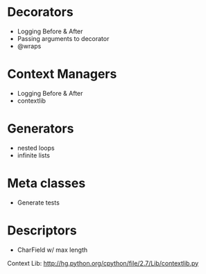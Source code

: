 # Decorators

* Logging Before & After
* Passing arguments to decorator
* @wraps


# Context Managers

* Logging Before & After
* contextlib


# Generators

* nested loops
* infinite lists


# Meta classes

* Generate tests


# Descriptors

* CharField w/ max length


Context Lib:
http://hg.python.org/cpython/file/2.7/Lib/contextlib.py
